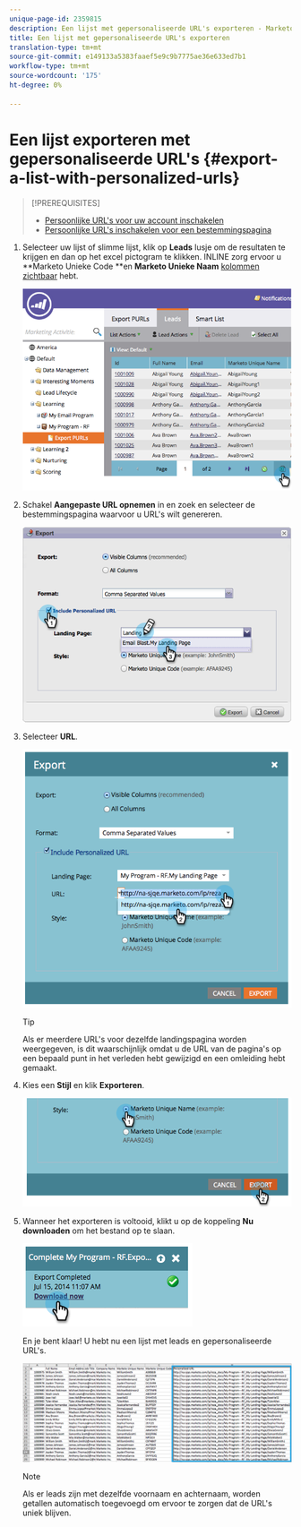 ```yaml
---
unique-page-id: 2359815
description: Een lijst met gepersonaliseerde URL's exporteren - Marketo Docs - Productdocumentatie
title: Een lijst met gepersonaliseerde URL's exporteren
translation-type: tm+mt
source-git-commit: e149133a5383faaef5e9c9b7775ae36e633ed7b1
workflow-type: tm+mt
source-wordcount: '175'
ht-degree: 0%

---
```



# Een lijst exporteren met gepersonaliseerde URL&#39;s {#export-a-list-with-personalized-urls}

>[!PREREQUISITES]
>
>* [Persoonlijke URL&#39;s voor uw account inschakelen](enable-personalized-urls-for-your-account.md)
>* [Persoonlijke URL&#39;s inschakelen voor een bestemmingspagina](enable-personalized-urls-for-a-landing-page.md)

>



1. Selecteer uw lijst of slimme lijst, klik op **Leads** lusje om de resultaten te krijgen en dan op het excel pictogram te klikken. INLINE zorg ervoor u **Marketo Unieke Code **en **Marketo Unieke Naam** [kolommen zichtbaar](../../../../product-docs/core-marketo-concepts/smart-lists-and-static-lists/using-smart-lists/create-and-change-views-for-lists-and-smart-list.md) hebt.

   ![](assets/image2014-9-25-11-3a10-3a43.png)

1. Schakel **Aangepaste URL opnemen** in en zoek en selecteer de bestemmingspagina waarvoor u URL&#39;s wilt genereren.

   ![](assets/image2014-9-18-13-3a36-3a42.png)

1. Selecteer **URL**.

   ![](assets/image2014-9-18-13-3a36-3a53.png)

   >[!TIP]
   >
   >Als er meerdere URL&#39;s voor dezelfde landingspagina worden weergegeven, is dit waarschijnlijk omdat u de URL van de pagina&#39;s op een bepaald punt in het verleden hebt gewijzigd en een omleiding hebt gemaakt.

1. Kies een **Stijl** en klik **Exporteren**.

   ![](assets/image2014-9-18-13-3a37-3a6.png)

1. Wanneer het exporteren is voltooid, klikt u op de koppeling **Nu downloaden** om het bestand op te slaan.

   ![](assets/image2014-9-18-13-3a37-3a27.png)

   En je bent klaar! U hebt nu een lijst met leads en gepersonaliseerde URL&#39;s.

   ![](assets/image2014-9-18-13-3a37-3a36.png)

   >[!NOTE]
   >
   >Als er leads zijn met dezelfde voornaam en achternaam, worden getallen automatisch toegevoegd om ervoor te zorgen dat de URL&#39;s uniek blijven.

